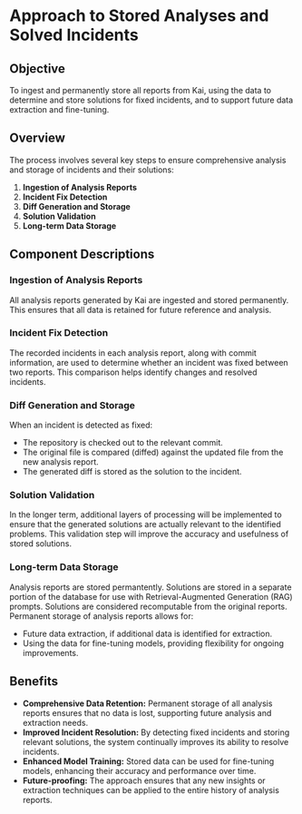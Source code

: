 # Approach to Stored Analyses and Solved Incidents

## Objective

To ingest and permanently store all reports from Kai, using the data to determine and store solutions for fixed incidents, and to support future data extraction and fine-tuning.

## Overview

The process involves several key steps to ensure comprehensive analysis and storage of incidents and their solutions:

1. **Ingestion of Analysis Reports**
2. **Incident Fix Detection**
3. **Diff Generation and Storage**
4. **Solution Validation**
5. **Long-term Data Storage**

## Component Descriptions

### Ingestion of Analysis Reports

All analysis reports generated by Kai are ingested and stored permanently. This ensures that all data is retained for future reference and analysis.

### Incident Fix Detection

The recorded incidents in each analysis report, along with commit information, are used to determine whether an incident was fixed between two reports. This comparison helps identify changes and resolved incidents.

### Diff Generation and Storage

When an incident is detected as fixed:

- The repository is checked out to the relevant commit.
- The original file is compared (diffed) against the updated file from the new analysis report.
- The generated diff is stored as the solution to the incident.

### Solution Validation

In the longer term, additional layers of processing will be implemented to ensure that the generated solutions are actually relevant to the identified problems. This validation step will improve the accuracy and usefulness of stored solutions.

### Long-term Data Storage

Analysis reports are stored permantently. Solutions are stored in a separate portion of the database for use with Retrieval-Augmented Generation (RAG) prompts. Solutions are considered recomputable from the original reports. Permanent storage of analysis reports allows for:

- Future data extraction, if additional data is identified for extraction.
- Using the data for fine-tuning models, providing flexibility for ongoing improvements.

## Benefits

- **Comprehensive Data Retention:** Permanent storage of all analysis reports ensures that no data is lost, supporting future analysis and extraction needs.
- **Improved Incident Resolution:** By detecting fixed incidents and storing relevant solutions, the system continually improves its ability to resolve incidents.
- **Enhanced Model Training:** Stored data can be used for fine-tuning models, enhancing their accuracy and performance over time.
- **Future-proofing:** The approach ensures that any new insights or extraction techniques can be applied to the entire history of analysis reports.
